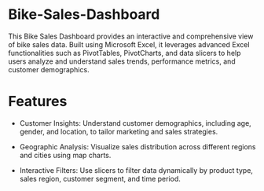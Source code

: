 # Bike-Sales-Dashboard

This Bike Sales Dashboard provides an interactive and comprehensive view of bike sales data. Built using Microsoft Excel, it leverages advanced Excel functionalities such as PivotTables, PivotCharts, and data slicers to help users analyze and understand sales trends, performance metrics, and customer demographics.

# Features

* Customer Insights: Understand customer demographics, including age, gender, and location, to tailor marketing and sales strategies.
  
* Geographic Analysis: Visualize sales distribution across different regions and cities using map charts.
  
* Interactive Filters: Use slicers to filter data dynamically by product type, sales region, customer segment, and time period.
